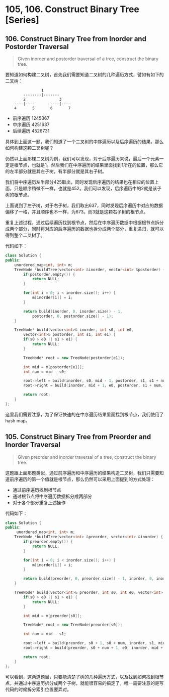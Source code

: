 # 105, 106. Construct Binary Tree \[Series\]

## 106. Construct Binary Tree from Inorder and Postorder Traversal

> Given inorder and postorder traversal of a tree, construct the binary tree.

要知道如何构建二叉树，首先我们需要知道二叉树的几种遍历方式，譬如有如下的二叉树：

```text
                1
        --------|-------
        2               3
    ----|----       ----|----
    4       5       6       7
```

* 前序遍历 1245367
* 中序遍历 4251637
* 后续遍历 4526731

具体到上面这一题，我们知道了一个二叉树的中序遍历以及后序遍历的结果，那么如何构建这颗二叉树呢？

仍然以上面那棵二叉树为例，我们可以发现，对于后序遍历来说，最后一个元素一定是根节点，也就是1。然后我们在中序遍历的结果里面找到1所在的位置，那么它的左半部分就是其左子树，有半部分就是其右子树。

我们将中序遍历左半部分425取出，同时发现后序遍历的结果也在相应的位置上面，只是顺序稍微不一样，也就是452。我们可以发现，后序遍历中的2就是该子树的根节点。

上面说到了左子树，对于右子树，我们取出637，同时发现后序遍历中对应的数据偏移了一格，并且顺序也不一样，为673。而3就是这颗右子树的根节点。

重复上述过程，通过后续遍历找到根节点，然后在中序遍历数据中根据根节点拆分成两个部分，同时将对应的后序遍历的数据也拆分成两个部分，重复递归，就可以得到整个二叉树了。

代码如下：

```cpp
class Solution {
public:
    unordered_map<int, int> m;
    TreeNode *buildTree(vector<int> &inorder, vector<int> &postorder) {
        if(postorder.empty()) {
            return NULL;
        }

        for(int i = 0; i < inorder.size(); i++) {
            m[inorder[i]] = i;
        }

        return build(inorder, 0, inorder.size() - 1,
            postorder, 0, postorder.size() - 1);
    }

    TreeNode* build(vector<int>& inorder, int s0, int e0,
        vector<int>& postorder, int s1, int e1) {
        if(s0 > e0 || s1 > e1) {
            return NULL;
        }

        TreeNode* root = new TreeNode(postorder[e1]);

        int mid = m[postorder[e1]];
        int num = mid - s0;

        root->left = build(inorder, s0, mid - 1, postorder, s1, s1 + num - 1);
        root->right = build(inorder, mid + 1, e0, postorder, s1 + num, e1 - 1);

        return root;
    }
};
```

这里我们需要注意，为了保证快速的在中序遍历结果里面找到根节点，我们使用了hash map。

## 105. Construct Binary Tree from Preorder and Inorder Traversal

> Given preorder and inorder traversal of a tree, construct the binary tree.

这题跟上面那题类似，通过前序遍历和中序遍历的结果构造二叉树，我们只需要知道前序遍历的第一个值就是根节点，那么仍然可以采用上面提到的方式处理：

* 通过前序遍历找到根节点
* 通过根节点将中序遍历数据拆分成两部分
* 对于各个部分重复上述操作

代码如下：

```cpp
class Solution {
public:
     unordered_map<int, int> m;
    TreeNode *buildTree(vector<int> &preorder, vector<int> &inorder) {
        if(preorder.empty()) {
            return NULL;
        }

        for(int i = 0; i < inorder.size(); i++) {
            m[inorder[i]] = i;
        }

        return build(preorder, 0, preorder.size() - 1, inorder, 0, inorder.size() - 1);
    }

    TreeNode* build(vector<int>& preorder, int s0, int e0, vector<int> &inorder, int s1, int e1) {
        if(s0 > e0 || s1 > e1) {
            return NULL;
        }

        int mid = m[preorder[s0]];

        TreeNode* root = new TreeNode(preorder[s0]);

        int num = mid - s1;

        root->left = build(preorder, s0 + 1, s0 + num, inorder, s1, mid - 1);
        root->right = build(preorder, s0 + num + 1, e0, inorder, mid + 1, e1);

        return root;
    }
};
```

可以看到，这两道题目，只要能清楚了树的几种遍历方式，以及找到如何找到根节点，并通过中序遍历拆分成两个子树，就能很容易的搞定了，唯一需要注意的是写代码的时候拆分索引位置要弄对。

